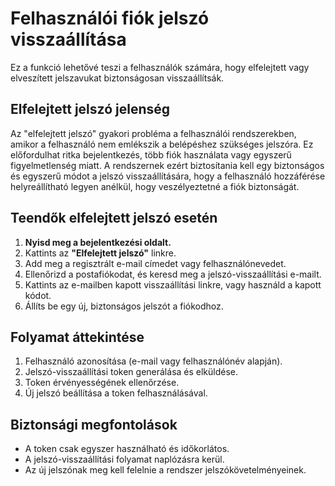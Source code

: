 # Felhasználói fiók jelszó visszaállítása

Ez a funkció lehetővé teszi a felhasználók számára, hogy elfelejtett vagy elveszített jelszavukat biztonságosan visszaállítsák.

## Elfelejtett jelszó jelenség

Az "elfelejtett jelszó" gyakori probléma a felhasználói rendszerekben, amikor a felhasználó nem emlékszik a belépéshez szükséges jelszóra. Ez előfordulhat ritka bejelentkezés, több fiók használata vagy egyszerű figyelmetlenség miatt. A rendszernek ezért biztosítania kell egy biztonságos és egyszerű módot a jelszó visszaállítására, hogy a felhasználó hozzáférése helyreállítható legyen anélkül, hogy veszélyeztetné a fiók biztonságát.

## Teendők elfelejtett jelszó esetén

1. **Nyisd meg a bejelentkezési oldalt.**
2. Kattints az **"Elfelejtett jelszó"** linkre.
3. Add meg a regisztrált e-mail címedet vagy felhasználónevedet.
4. Ellenőrizd a postafiókodat, és keresd meg a jelszó-visszaállítási e-mailt.
5. Kattints az e-mailben kapott visszaállítási linkre, vagy használd a kapott kódot.
6. Állíts be egy új, biztonságos jelszót a fiókodhoz.

## Folyamat áttekintése

1. Felhasználó azonosítása (e-mail vagy felhasználónév alapján).
2. Jelszó-visszaállítási token generálása és elküldése.
3. Token érvényességének ellenőrzése.
4. Új jelszó beállítása a token felhasználásával.

## Biztonsági megfontolások

- A token csak egyszer használható és időkorlátos.
- A jelszó-visszaállítási folyamat naplózásra kerül.
- Az új jelszónak meg kell felelnie a rendszer jelszókövetelményeinek.
